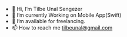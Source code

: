- 👋 Hi, I’m Tilbe Unal Sengezer
- 👀 I’m currently Working on Mobile App(Swift)
- 💞️ I’m available for freelancing.
- 📫 How to reach me tilbeunal@gmail.com
<!---
tilbeunal/tilbeunal is a ✨ special ✨ repository because its `README.md` (this file) appears on your GitHub profile.
You can click the Preview link to take a look at your changes.
--->
